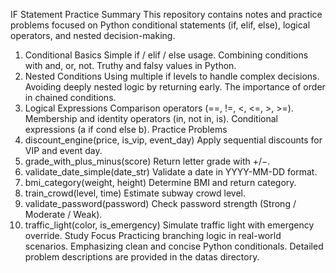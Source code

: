 IF Statement Practice Summary
This repository contains notes and practice problems focused on Python conditional statements (if, elif, else), logical operators, and nested decision-making.
1. Conditional Basics
Simple if / elif / else usage.
Combining conditions with and, or, not.
Truthy and falsy values in Python.
2. Nested Conditions
Using multiple if levels to handle complex decisions.
Avoiding deeply nested logic by returning early.
The importance of order in chained conditions.
3. Logical Expressions
Comparison operators (==, !=, <, <=, >, >=).
Membership and identity operators (in, not in, is).
Conditional expressions (a if cond else b).
Practice Problems
01. discount_engine(price, is_vip, event_day)
Apply sequential discounts for VIP and event day.
02. grade_with_plus_minus(score)
Return letter grade with +/−.
03. validate_date_simple(date_str)
Validate a date in YYYY-MM-DD format.
04. bmi_category(weight, height)
Determine BMI and return category.
05. train_crowd(level, time)
Estimate subway crowd level.
06. validate_password(password)
Check password strength (Strong / Moderate / Weak).
07. traffic_light(color, is_emergency)
Simulate traffic light with emergency override.
Study Focus
Practicing branching logic in real-world scenarios.
Emphasizing clean and concise Python conditionals.
Detailed problem descriptions are provided in the datas directory.
